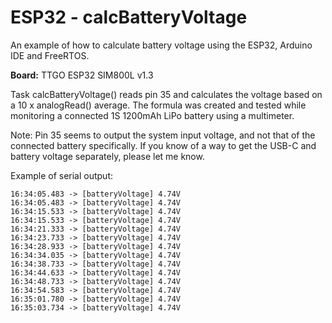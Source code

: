 # ESP32 - calcBatteryVoltage

An example of how to calculate battery voltage using the ESP32, Arduino IDE and FreeRTOS. 

**Board:** TTGO ESP32 SIM800L v1.3

Task calcBatteryVoltage() reads pin 35 and calculates the voltage based on a 10 x analogRead() average.
The formula was created and tested while monitoring a connected 1S 1200mAh LiPo battery using a multimeter.  

Note: Pin 35 seems to output the system input voltage, and not that of the connected battery specifically.
If you know of a way to get the USB-C and battery voltage separately, please let me know. 
 
Example of serial output: 

```
16:34:05.483 -> [batteryVoltage] 4.74V
16:34:05.483 -> [batteryVoltage] 4.74V
16:34:15.533 -> [batteryVoltage] 4.74V
16:34:15.533 -> [batteryVoltage] 4.74V
16:34:21.333 -> [batteryVoltage] 4.74V
16:34:23.733 -> [batteryVoltage] 4.74V
16:34:28.933 -> [batteryVoltage] 4.74V
16:34:34.035 -> [batteryVoltage] 4.74V
16:34:38.733 -> [batteryVoltage] 4.74V
16:34:44.633 -> [batteryVoltage] 4.74V
16:34:48.733 -> [batteryVoltage] 4.74V
16:34:54.583 -> [batteryVoltage] 4.74V
16:35:01.780 -> [batteryVoltage] 4.74V
16:35:03.734 -> [batteryVoltage] 4.74V

```